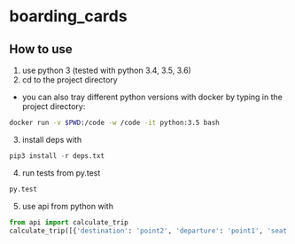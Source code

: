 # boarding_cards
## How to use
1. use python 3 (tested with python 3.4, 3.5, 3.6)
2. cd to the project directory
  * you can also tray different python versions with docker by typing in the project directory:
```bash
docker run -v $PWD:/code -w /code -it python:3.5 bash
```
3. install deps with
```python
pip3 install -r deps.txt
```
4. run tests from py.test
```python
py.test
```
5. use api from python with
```python
from api import calculate_trip
calculate_trip([{'destination': 'point2', 'departure': 'point1', 'seat': 'D12', 'extra': 'baggage will be transfered', 'mean_id': 'flight OZX/325'}, ...])
```
